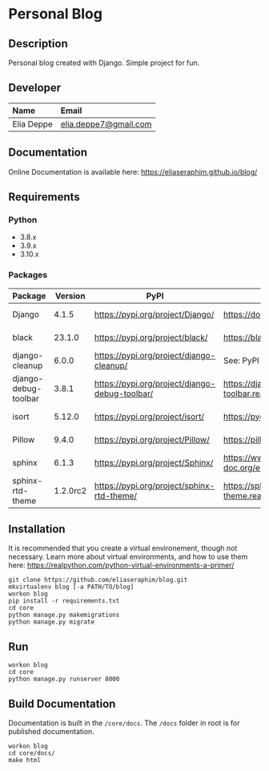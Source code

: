 # Personal Blog

## Description

Personal blog created with Django. Simple project for fun.

## Developer

| Name       | Email                 |
|:-----------|:----------------------|
| Elia Deppe | elia.deppe7@gmail.com |

## Documentation

Online Documentation is available here: https://eliaseraphim.github.io/blog/

## Requirements

### Python

- 3.8.x
- 3.9.x
- 3.10.x

### Packages

| Package              | Version  | PyPI                                           | Documentation                                          | Repository                                       | Purpose              | Required |
|----------------------|----------|------------------------------------------------|--------------------------------------------------------|--------------------------------------------------|----------------------|----------|
| Django               | 4.1.5    | https://pypi.org/project/Django/               | https://docs.djangoproject.com/en/4.1/                 | https://github.com/django/django                 | Backend Software     | Yes      |
| black                | 23.1.0   | https://pypi.org/project/black/                | https://black.readthedocs.io/en/stable/                | https://github.com/psf/black                     | Style Formatter      | No       |
| django-cleanup       | 6.0.0    | https://pypi.org/project/django-cleanup/       | See: PyPI or Repository                                | https://github.com/un1t/django-cleanup           | Backend Software     | Yes      |
| django-debug-toolbar | 3.8.1    | https://pypi.org/project/django-debug-toolbar/ | https://django-debug-toolbar.readthedocs.io/en/latest/ | https://github.com/jazzband/django-debug-toolbar | Debug Tool           | Yes      |
| isort                | 5.12.0   | https://pypi.org/project/isort/                | https://pycqa.github.io/isort/                         | https://github.com/pycqa/isort                   | Style Formatter      | No       |
| Pillow               | 9.4.0    | https://pypi.org/project/Pillow/               | https://pillow.readthedocs.io/en/stable/               | https://pypi.org/project/Pillow/                 | Image Processing     | Yes      |
| sphinx               | 6.1.3    | https://pypi.org/project/Sphinx/               | https://www.sphinx-doc.org/en/master/                  | https://github.com/sphinx-doc/sphinx             | Documentation Engine | No       |
| sphinx-rtd-theme     | 1.2.0rc2 | https://pypi.org/project/sphinx-rtd-theme/     | https://sphinx-rtd-theme.readthedocs.io/en/stable/     | https://github.com/readthedocs/sphinx_rtd_theme  | Documentation Theme  | No       |

## Installation

It is recommended that you create a virtual environement, though not necessary. Learn more about virtual environments, 
and how to use them here: https://realpython.com/python-virtual-environments-a-primer/

```commandline
git clone https://github.com/eliaseraphim/blog.git
mkvirtualenv blog [-a PATH/TO/blog]
workon blog
pip install -r requirements.txt
cd core
python manage.py makemigrations
python manage.py migrate
```

## Run

```commandline
workon blog
cd core
python manage.py runserver 8000
```

## Build Documentation

Documentation is built in the `/core/docs`. The `/docs` folder in root is for published documentation.

```commandline
workon blog
cd core/docs/
make html
```
